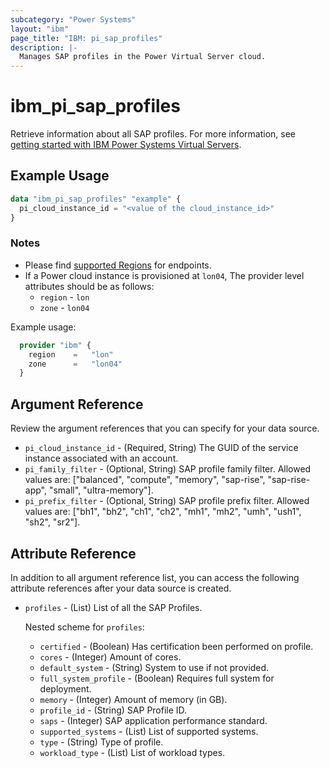 ```yaml
---
subcategory: "Power Systems"
layout: "ibm"
page_title: "IBM: pi_sap_profiles"
description: |-
  Manages SAP profiles in the Power Virtual Server cloud.
---
```


# ibm_pi_sap_profiles

Retrieve information about all SAP profiles. For more information, see [getting started with IBM Power Systems Virtual Servers](https://cloud.ibm.com/docs/power-iaas?topic=power-iaas-getting-started).

## Example Usage

```terraform
data "ibm_pi_sap_profiles" "example" {
  pi_cloud_instance_id = "<value of the cloud_instance_id>"
}
```

### Notes

- Please find [supported Regions](https://cloud.ibm.com/apidocs/power-cloud#endpoint) for endpoints.
- If a Power cloud instance is provisioned at `lon04`, The provider level attributes should be as follows:
  - `region` - `lon`
  - `zone` - `lon04`

Example usage:

  ```terraform
    provider "ibm" {
      region    =   "lon"
      zone      =   "lon04"
    }
  ```
  
## Argument Reference

Review the argument references that you can specify for your data source.

- `pi_cloud_instance_id` - (Required, String) The GUID of the service instance associated with an account.
- `pi_family_filter` - (Optional, String) SAP profile family filter. Allowed values are: ["balanced", "compute", "memory", "sap-rise", "sap-rise-app", "small", "ultra-memory"].
- `pi_prefix_filter` - (Optional, String) SAP profile prefix filter. Allowed values are: ["bh1", "bh2", "ch1", "ch2", "mh1", "mh2", "umh", "ush1", "sh2", "sr2"].

## Attribute Reference

In addition to all argument reference list, you can access the following attribute references after your data source is created.

- `profiles` - (List) List of all the SAP Profiles.

  Nested scheme for `profiles`:
  - `certified` - (Boolean) Has certification been performed on profile.
  - `cores` - (Integer) Amount of cores.
  - `default_system` - (String) System to use if not provided.
  - `full_system_profile` - (Boolean) Requires full system for deployment.
  - `memory` - (Integer) Amount of memory (in GB).
  - `profile_id` - (String) SAP Profile ID.
  - `saps` - (Integer) SAP application performance standard.
  - `supported_systems` - (List) List of supported systems.
  - `type` - (String) Type of profile.
  - `workload_type` - (List)  List of workload types.
